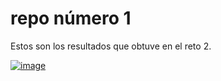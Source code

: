 # repo número 1

Estos son los resultados que obtuve en el reto 2.


<a href='https://postimg.cc/14jFr5cZ' target='_blank'><img src='https://i.postimg.cc/14jFr5cZ/image.png' height=´3000´ width=´3000´ border='0' alt='image' height=´300´ width=´300´/></a>

